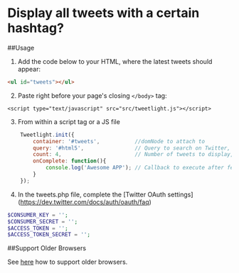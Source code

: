 Display all tweets with a certain hashtag?
==========

##Usage
1. Add the code below to your HTML, where the latest tweets should appear:
```html
<ul id="tweets"></ul>
```

2. Paste right before your page's closing `</body>` tag:
```console
<script type="text/javascript" src="src/tweetlight.js"></script>
```

3. From within a script tag or a JS file
```javascript   
    Tweetlight.init({
        container: '#tweets',           //domNode to attach to
        query: '#html5',                // Query to search on Twitter, default 'twitter'
        count: 4,                       // Number of tweets to display, default 5
        onComplete: function(){
            console.log('Awesome APP'); // Callback to execute after fetch tweets
        }
    });
```

4. In the tweets.php file, complete the [Twitter OAuth settings] (https://dev.twitter.com/docs/auth/oauth/faq)
```php
$CONSUMER_KEY = '';
$CONSUMER_SECRET = '';
$ACCESS_TOKEN = '';
$ACCESS_TOKEN_SECRET = '';
```

##Support Older Browsers

See [here](https://github.com/pinceladasdaweb/tweetlight/tree/master/hashtags/src/older-browsers) how to support older browsers.
